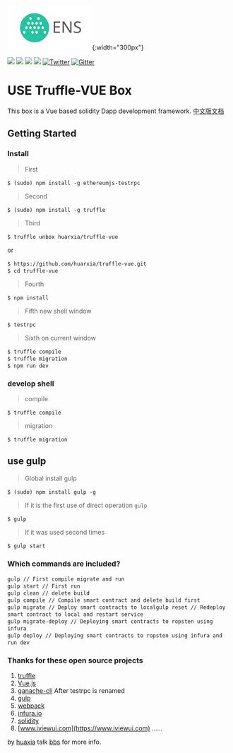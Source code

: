 [![](static/logo.svg)](https://bbs.myens.shop){:width="300px"}

![](https://img.shields.io/github/stars/huarxia/truffle-vue.svg)
![](https://img.shields.io/github/forks/huarxia/truffle-vue.svg)
![](https://img.shields.io/github/issues/huarxia/truffle-vue.svg)
![](https://img.shields.io/github/license/huarxia/truffle-vue.svg)
[![Twitter](https://img.shields.io/twitter/url/https/github.com/huarxia/truffle-vue.svg?style=social)](https://twitter.com/myens_shop)
[![Gitter](https://img.shields.io/gitter/room/nwjs/nw.js.svg?style=social)](https://gitter.im/myens)

# USE Truffle-VUE Box

This box is a Vue based solidity Dapp development framework.
[中文版文档](README_cn.md)

## Getting Started

### Install

> First

```
$ (sudo) npm install -g ethereumjs-testrpc
```

> Second

```
$ (sudo) npm install -g truffle
```

> Third

```
$ truffle unbox huarxia/truffle-vue
```
or

```
$ https://github.com/huarxia/truffle-vue.git
$ cd truffle-vue
```

> Fourth

```
$ npm install
```

> Fifth new shell window
 
```
$ testrpc
```
> Sixth on current window

```
$ truffle compile
$ truffle migration
$ npm run dev
```
### develop shell

> compile

```
$ truffle compile
```
> migration

```
$ truffle migration
```

## use gulp
> Global install gulp

```
$ (sudo) npm install gulp -g
```
> If it is the first use of direct operation `gulp`

```
$ gulp
```
> If it was used second times

```
$ gulp start
```
### Which commands are included?

```
gulp // First compile migrate and run
gulp start // First run
gulp clean // delete build
gulp compile // Compile smart contract and delete build first
gulp migrate // Deploy smart contracts to localgulp reset // Redeploy smart contract to local and restart service
gulp migrate-deploy // Deploying smart contracts to ropsten using infura
gulp deploy // Deploying smart contracts to ropsten using infura and run dev
```
### Thanks for these open source projects
1. [truffle](https://github.com/trufflesuite/truffle)
2. [Vue.js](http://vuejs.org/)
3. [ganache-cli](https://github.com/trufflesuite/ganache-cli) After testrpc is renamed
4. [gulp](http://gulpjs.com/)
5. [webpack](https://webpack.github.io/)
6. [infura.io](https://infura.io/)
7. [solidity](https://github.com/ethereum/solidity)
8. [www.iviewui.com](https://www.iviewui.com)
......

by [huaxia](https://github.com/huarxia)
talk [bbs](https://bbs.myens.shop) for more info.

